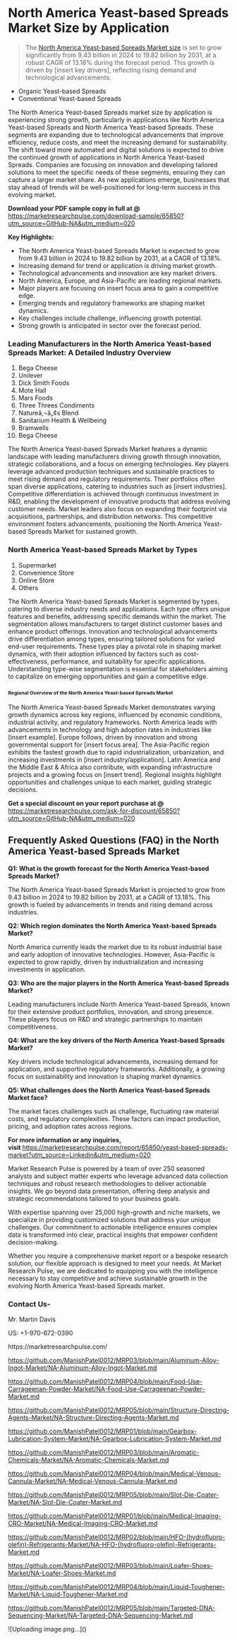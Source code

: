 <h1>North America Yeast-based Spreads Market&nbsp;Size by Application</h1><blockquote><p>The <a href="https://marketresearchpulse.com/download-sample/65850?utm_source=GitHub-NA&amp;utm_medium=020">North America Yeast-based Spreads Market size</a> is set to grow significantly from 9.43 billion in 2024 to 19.82 billion by 2031, at a robust CAGR of 13.18% during the forecast period. This growth is driven by [insert key drivers], reflecting rising demand and technological advancements.</p></blockquote><ul><li>Organic Yeast-based Spreads<li> Conventional Yeast-based Spreads</li></ul><p>The North America Yeast-based Spreads market size by application is experiencing strong growth, particularly in applications like North America Yeast-based Spreads and North America Yeast-based Spreads. These segments are expanding due to technological advancements that improve efficiency, reduce costs, and meet the increasing demand for sustainability. The shift toward more automated and digital solutions is expected to drive the continued growth of applications in North America Yeast-based Spreads. Companies are focusing on innovation and developing tailored solutions to meet the specific needs of these segments, ensuring they can capture a larger market share. As new applications emerge, businesses that stay ahead of trends will be well-positioned for long-term success in this evolving market.</p><p><strong>Download your PDF sample copy in full at @ </strong><a href="https://marketresearchpulse.com/download-sample/65850?utm_source=GitHub-NA&amp;utm_medium=020">https://marketresearchpulse.com/download-sample/65850?utm_source=GitHub-NA&amp;utm_medium=020</a></p><p><strong>Key Highlights: </strong></p><ul><li>The North America Yeast-based Spreads Market is expected to grow from 9.43 billion in 2024 to 19.82 billion by 2031, at a CAGR of 13.18%.</li><li>Increasing demand for trend or application is driving market growth.</li><li>Technological advancements and innovation are key market drivers.</li><li>North America, Europe, and Asia-Pacific are leading regional markets.</li><li>Major players are focusing on insert focus area to gain a competitive edge.</li><li>Emerging trends and regulatory frameworks are shaping market dynamics.</li><li>Key challenges include challenge, influencing growth potential.</li><li>Strong growth is anticipated in sector over the forecast period.</li></ul><h3>Leading Manufacturers in the North America Yeast-based Spreads Market: A Detailed Industry Overview</h3><ol><li>Bega Cheese</li><li>Unilever</li><li>Dick Smith Foods</li><li>Mote Hall</li><li>Mars Foods</li><li>Three Threes Condiments</li><li>Natureâ‚¬â„¢s Blend</li><li>Sanitarium Health & Wellbeing</li><li>Bramwells</li><li>Bega Cheese</li></ol><div class="flex max-w-full flex-col flex-grow"><div class="min-h-8 text-message flex w-full flex-col items-end gap-2 whitespace-normal break-words [.text-message+&amp;]:mt-5" dir="auto" data-message-author-role="assistant" data-message-id="fd8432e4-4910-450d-b182-61b7bfb0a01f" data-message-model-slug="gpt-4o"><div class="flex w-full flex-col gap-1 empty:hidden first:pt-[3px]"><div class="markdown prose w-full break-words dark:prose-invert light"><p>The North America Yeast-based Spreads Market features a dynamic landscape with leading manufacturers driving growth through innovation, strategic collaborations, and a focus on emerging technologies. Key players leverage advanced production techniques and sustainable practices to meet rising demand and regulatory requirements. Their portfolios often span diverse applications, catering to industries such as [insert industries]. Competitive differentiation is achieved through continuous investment in R&amp;D, enabling the development of innovative products that address evolving customer needs. Market leaders also focus on expanding their footprint via acquisitions, partnerships, and distribution networks. This competitive environment fosters advancements, positioning the North America Yeast-based Spreads Market for sustained growth.</p></div></div></div></div><h3>North America Yeast-based Spreads Market by Types</h3><ol><li>Supermarket<li> Convenience Store<li> Online Store<li> Others</li></ol><div class="flex max-w-full flex-col flex-grow"><div class="min-h-8 text-message flex w-full flex-col items-end gap-2 whitespace-normal break-words [.text-message+&amp;]:mt-5" dir="auto" data-message-author-role="assistant" data-message-id="084470be-0bb7-4664-bddf-5156b4f41249" data-message-model-slug="gpt-4o-mini"><div class="flex w-full flex-col gap-1 empty:hidden first:pt-[3px]"><div class="markdown prose w-full break-words dark:prose-invert light"><p>The North America Yeast-based Spreads Market is segmented by types, catering to diverse industry needs and applications. Each type offers unique features and benefits, addressing specific demands within the market. The segmentation allows manufacturers to target distinct customer bases and enhance product offerings. Innovation and technological advancements drive differentiation among types, ensuring tailored solutions for varied end-user requirements. These types play a pivotal role in shaping market dynamics, with their adoption influenced by factors such as cost-effectiveness, performance, and suitability for specific applications. Understanding type-wise segmentation is essential for stakeholders aiming to capitalize on emerging opportunities and gain a competitive edge.</p></div></div></div></div><h3><span style="font-size: 11px;">Regional Overview of the North America Yeast-based Spreads Market</span></h3><div class="flex max-w-full flex-col flex-grow"><div class="min-h-8 text-message flex w-full flex-col items-end gap-2 whitespace-normal break-words [.text-message+&amp;]:mt-5" dir="auto" data-message-author-role="assistant" data-message-id="e9038762-ce64-4e30-91c9-9bd413514231" data-message-model-slug="gpt-4o-mini"><div class="flex w-full flex-col gap-1 empty:hidden first:pt-[3px]"><div class="markdown prose w-full break-words dark:prose-invert light"><p>The North America Yeast-based Spreads Market demonstrates varying growth dynamics across key regions, influenced by economic conditions, industrial activity, and regulatory frameworks. North America leads with advancements in technology and high adoption rates in industries like [insert example]. Europe follows, driven by innovation and strong governmental support for [insert focus area]. The Asia-Pacific region exhibits the fastest growth due to rapid industrialization, urbanization, and increasing investments in [insert industry/application]. Latin America and the Middle East &amp; Africa also contribute, with expanding infrastructure projects and a growing focus on [insert trend]. Regional insights highlight opportunities and challenges unique to each market, guiding strategic decisions.</p></div></div></div></div><p><strong>Get a special discount on your report purchase at @ </strong><a href="https://marketresearchpulse.com/ask-for-discount/65850?utm_source=GitHub-NA&amp;utm_medium=020">https://marketresearchpulse.com/ask-for-discount/65850?utm_source=GitHub-NA&amp;utm_medium=020</a></p><h2>Frequently Asked Questions (FAQ) in the North America Yeast-based Spreads Market</h2><p><strong>Q1: What is the growth forecast for the North America Yeast-based Spreads Market?</strong></p><p>The North America Yeast-based Spreads Market is projected to grow from 9.43 billion in 2024 to 19.82 billion by 2031, at a CAGR of 13.18%. This growth is fueled by advancements in trends and rising demand across industries.</p><p><strong>Q2: Which region dominates the North America Yeast-based Spreads Market?</strong></p><p>North America currently leads the market due to its robust industrial base and early adoption of innovative technologies. However, Asia-Pacific is expected to grow rapidly, driven by industrialization and increasing investments in application.</p><p><strong>Q3: Who are the major players in the North America Yeast-based Spreads Market?</strong></p><p>Leading manufacturers include North America Yeast-based Spreads, known for their extensive product portfolios, innovation, and strong presence. These players focus on R&amp;D and strategic partnerships to maintain competitiveness.</p><p><strong>Q4: What are the key drivers of the North America Yeast-based Spreads Market?</strong></p><p>Key drivers include technological advancements, increasing demand for application, and supportive regulatory frameworks. Additionally, a growing focus on sustainability and innovation is shaping market dynamics.</p><p><strong>Q5: What challenges does the North America Yeast-based Spreads Market face?</strong></p><p>The market faces challenges such as challenge, fluctuating raw material costs, and regulatory complexities. These factors can impact production, pricing, and adoption rates across regions.</p><p><strong>For more information or any inquiries, visit&nbsp;</strong><a href="https://marketresearchpulse.com/report/65850/yeast-based-spreads-market?utm_source=Linkedin&utm_medium=020">https://marketresearchpulse.com/report/65850/yeast-based-spreads-market?utm_source=Linkedin&utm_medium=020</a></p><p>Market Research Pulse is powered by a team of over 250 seasoned analysts and subject matter experts who leverage advanced data collection techniques and robust research methodologies to deliver actionable insights. We go beyond data presentation, offering deep analysis and strategic recommendations tailored to your business goals.</p><p>With expertise spanning over 25,000 high-growth and niche markets, we specialize in providing customized solutions that address your unique challenges. Our commitment to actionable intelligence ensures complex data is transformed into clear, practical insights that empower confident decision-making.</p><p>Whether you require a comprehensive market report or a bespoke research solution, our flexible approach is designed to meet your needs. At Market Research Pulse, we are dedicated to equipping you with the intelligence necessary to stay competitive and achieve sustainable growth in the evolving North America Yeast-based Spreads market.</p><h3><strong>Contact Us-</strong></h3><p>Mr. Martin Davis</p><p>US: +1-970-672-0390</p><p>https://marketresearchpulse.com/</p><p><a href="https://github.com/ManishPatel0012/MRP03/blob/main/Aluminum-Alloy-Ingot-Market/NA-Aluminum-Alloy-Ingot-Market.md">https://github.com/ManishPatel0012/MRP03/blob/main/Aluminum-Alloy-Ingot-Market/NA-Aluminum-Alloy-Ingot-Market.md</a></p><p><a href="https://github.com/ManishPatel0012/MRP04/blob/main/Food-Use-Carrageenan-Powder-Market/NA-Food-Use-Carrageenan-Powder-Market.md">https://github.com/ManishPatel0012/MRP04/blob/main/Food-Use-Carrageenan-Powder-Market/NA-Food-Use-Carrageenan-Powder-Market.md</a></p><p><a href="https://github.com/ManishPatel0012/MRP05/blob/main/Structure-Directing-Agents-Market/NA-Structure-Directing-Agents-Market.md">https://github.com/ManishPatel0012/MRP05/blob/main/Structure-Directing-Agents-Market/NA-Structure-Directing-Agents-Market.md</a></p><p><a href="https://github.com/ManishPatel0012/MRP01/blob/main/Gearbox-Lubrication-System-Market/NA-Gearbox-Lubrication-System-Market.md">https://github.com/ManishPatel0012/MRP01/blob/main/Gearbox-Lubrication-System-Market/NA-Gearbox-Lubrication-System-Market.md</a></p><p><a href="https://github.com/ManishPatel0012/MRP03/blob/main/Aromatic-Chemicals-Market/NA-Aromatic-Chemicals-Market.md">https://github.com/ManishPatel0012/MRP03/blob/main/Aromatic-Chemicals-Market/NA-Aromatic-Chemicals-Market.md</a></p><p><a href="https://github.com/ManishPatel0012/MRP04/blob/main/Medical-Venous-Cannula-Market/NA-Medical-Venous-Cannula-Market.md">https://github.com/ManishPatel0012/MRP04/blob/main/Medical-Venous-Cannula-Market/NA-Medical-Venous-Cannula-Market.md</a></p><p><a href="https://github.com/ManishPatel0012/MRP05/blob/main/Slot-Die-Coater-Market/NA-Slot-Die-Coater-Market.md">https://github.com/ManishPatel0012/MRP05/blob/main/Slot-Die-Coater-Market/NA-Slot-Die-Coater-Market.md</a></p><p><a href="https://github.com/ManishPatel0012/MRP01/blob/main/Medical-Imaging-CRO-Market/NA-Medical-Imaging-CRO-Market.md">https://github.com/ManishPatel0012/MRP01/blob/main/Medical-Imaging-CRO-Market/NA-Medical-Imaging-CRO-Market.md</a></p><p><a href="https://github.com/ManishPatel0012/MRP02/blob/main/HFO-(hydrofluoro-olefin)-Refrigerants-Market/NA-HFO-(hydrofluoro-olefin)-Refrigerants-Market.md">https://github.com/ManishPatel0012/MRP02/blob/main/HFO-(hydrofluoro-olefin)-Refrigerants-Market/NA-HFO-(hydrofluoro-olefin)-Refrigerants-Market.md</a></p><p><a href="https://github.com/ManishPatel0012/MRP03/blob/main/Loafer-Shoes-Market/NA-Loafer-Shoes-Market.md">https://github.com/ManishPatel0012/MRP03/blob/main/Loafer-Shoes-Market/NA-Loafer-Shoes-Market.md</a></p><p><a href="https://github.com/ManishPatel0012/MRP04/blob/main/Liquid-Toughener-Market/NA-Liquid-Toughener-Market.md">https://github.com/ManishPatel0012/MRP04/blob/main/Liquid-Toughener-Market/NA-Liquid-Toughener-Market.md</a></p><p><a href="https://github.com/ManishPatel0012/MRP05/blob/main/Targeted-DNA-Sequencing-Market/NA-Targeted-DNA-Sequencing-Market.md">https://github.com/ManishPatel0012/MRP05/blob/main/Targeted-DNA-Sequencing-Market/NA-Targeted-DNA-Sequencing-Market.md</a></p>
![Uploading image.png…]()
